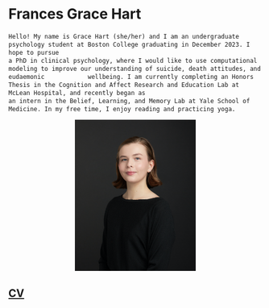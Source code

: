 # Frances Grace Hart

    Hello! My name is Grace Hart (she/her) and I am an undergraduate psychology student at Boston College graduating in December 2023. I hope to pursue 
    a PhD in clinical psychology, where I would like to use computational modeling to improve our understanding of suicide, death attitudes, and eudaemonic            wellbeing. I am currently completing an Honors Thesis in the Cognition and Affect Research and Education Lab at McLean Hospital, and recently began as 
    an intern in the Belief, Learning, and Memory Lab at Yale School of Medicine. In my free time, I enjoy reading and practicing yoga.

<p align="center">
  <img width="240" height="300" src="/assets/images/hart.png">
</p>

## [CV](https://github.com/hartfa/hartfa.github.io/files/11923717/Hart.July.2023.CV.docx.pdf)
